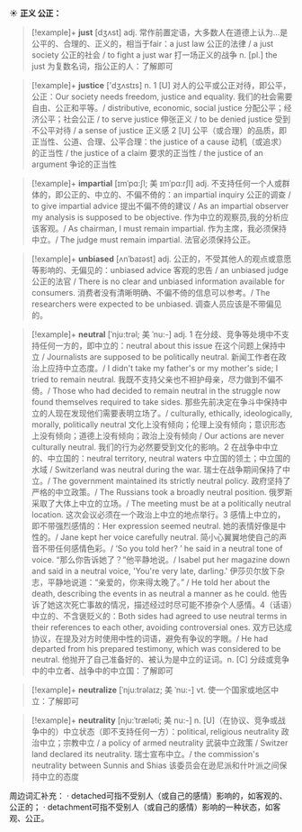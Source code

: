 ☀ <span class="category">**正义 公正：**</span>
>[!example]+ <span class="vocabulary">**just**</span> [dӡʌst] 
> <span class="definition">adj. 常作前置定语，大多数人在道德上认为…是公平的、合理的、正义的，相当于fair：</span>a just law 公正的法律 / a just society 公正的社会 / to fight a just war 打一场正义的战争 <span class="definition">n. [pl.] the just 为复数名词，指公正的人：</span>了解即可

>[!example]+ <span class="vocabulary">**justice**</span> ['dӡʌstɪs] 
> <span class="definition">n. 1 [U] 对人的公平或公正对待，即公平，公正：</span>Our society needs freedom, justice and equality. 我们的社会需要自由、公正和平等。/ distributive, economic, social justice 分配公平；经济公平；社会公正 / to serve justice 伸张正义 / to be denied justice 受到不公平对待 / a sense of justice 正义感 <span class="definition">2 [U] 公平（或合理）的品质，即正当性、公道、合理、公平合理：</span>the justice of a cause 动机（或追求）的正当性 / the justice of a claim 要求的正当性 / the justice of an argument 争论的正当性 

>[!example]+ <span class="vocabulary">**impartial**</span> [ɪmˈpɑ:ʃl; 美 ɪmˈpɑ:rʃl]
> <span class="definition">adj. 不支持任何一个人或群体的，即公正的、中立的、不偏不倚的：</span>an impartial inquiry 公正的调查 / to give impartial advice 提出不偏不倚的建议 / As an impartial observer my analysis is supposed to be objective. 作为中立的观察员,我的分析应该客观。/ As chairman, I must remain impartial. 作为主席，我必须保持中立。/ The judge must remain impartial. 法官必须保持公正。

>[!example]+ <span class="vocabulary">**unbiased**</span> [ʌnˈbaɪəst]
> <span class="definition">adj. 公正的，不受其他人的观点或意愿等影响的、无偏见的：</span>unbiased advice 客观的忠告 / an unbiased judge 公正的法官 / There is no clear and unbiased information available for consumers. 消费者没有清晰明确、不偏不倚的信息可以参考。/ The researchers were expected to be unbiased. 调查人员应该是不带偏见的。
           
>[!example]+ <span class="vocabulary">**neutral**</span> [ˈnju:trəl; 美 ˈnu:-]
> <span class="definition">adj. 1 在分歧、竞争等处境中不支持任何一方的，即中立的：</span>neutral about this issue 在这个问题上保持中立 / Journalists are supposed to be politically neutral. 新闻工作者在政治上应持中立态度。/ I didn't take my father's or my mother's side; I tried to remain neutral. 我既不支持父亲也不袒护母亲，尽力做到不偏不倚。/ Those who had decided to remain neutral in the struggle now found themselves required to take sides. 那些先前决定在争斗中保持中立的人现在发现他们需要表明立场了。/ culturally, ethically, ideologically, morally, politically neutral 文化上没有倾向；伦理上没有倾向；意识形态上没有倾向；道德上没有倾向；政治上没有倾向 / Our actions are never culturally neutral. 我们的行为必然要受到文化的影响。<span class="definition">2 在战争中中立的、中立国的：</span>neutral territory, neutral waters 中立国的领土；中立国的水域 / Switzerland was neutral during the war. 瑞士在战争期间保持了中立。/ The government maintained its strictly neutral policy. 政府坚持了严格的中立政策。/ The Russians took a broadly neutral position. 俄罗斯采取了大体上中立的立场。/ The meeting must be at a politically neutral location. 这次会议必须在一个政治上中立的地点举行。<span class="definition">3 感情上中立的，即不带强烈感情的：</span>Her expression seemed neutral. 她的表情好像是中性的。/ Jane kept her voice carefully neutral. 简小心翼翼地使自己的声音不带任何感情色彩。/ ‘So you told her? ’ he said in a neutral tone of voice. “那么你告诉她了？”他平静地说。/ Isabel put her magazine down and said in a neutral voice, 'You're very late, darling.' 伊莎贝尔放下杂志，平静地说道：“亲爱的，你来得太晚了。” / He told her about the death, describing the events in as neutral a manner as he could. 他告诉了她这次死亡事故的情况，描述经过时尽可能不掺杂个人感情。<span class="definition">4（话语）中立的、不含褒贬义的：</span>Both sides had agreed to use neutral terms in their references to each other, avoiding controversial ones. 双方已达成协议，在提及对方时使用中性的词语，避免有争议的字眼。/ He had departed from his prepared testimony, which was considered to be neutral. 他抛开了自己准备好的、被认为是中立的证词。<span class="definition">n. [C] 分歧或竞争中的中立者、战争中的中立国：</span>了解即可

>[!example]+ <span class="vocabulary">**neutralize**</span> [ˈnju:trəlaɪz; 美 ˈnu:-]
> <span class="definition">vt. 使一个国家或地区中立：</span>了解即可   
           
>[!example]+ <span class="vocabulary">**neutrality**</span> [nju:ˈtræləti; 美 nu:-]
> <span class="definition">n. [U]（在协议、竞争或战争中的）中立状态（即不支持任何一方）：</span>political, religious neutrality 政治中立；宗教中立 / a policy of armed neutrality 武装中立政策 / Switzer land declared its neutrality. 瑞士宣布中立。/ the commission's neutrality between Sunnis and Shias 该委员会在逊尼派和什叶派之间保持中立的态度

周边词汇补充：
· detached可指不受别人（或自己的感情）影响的，如客观的、公正的；
· detachment可指不受别人（或自己的感情）影响的一种状态，如客观、公正。

